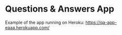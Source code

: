 # Questions & Answers App

Example of the app running on Heroku: https://qa-app-eaaa.herokuapp.com/ 
